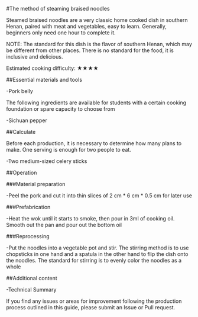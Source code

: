 #The method of steaming braised noodles

Steamed braised noodles are a very classic home cooked dish in southern Henan, paired with meat and vegetables, easy to learn. Generally, beginners only need one hour to complete it.

NOTE: The standard for this dish is the flavor of southern Henan, which may be different from other places. There is no standard for the food, it is inclusive and delicious.

Estimated cooking difficulty: ★★★★

##Essential materials and tools

-Pork belly

The following ingredients are available for students with a certain cooking foundation or spare capacity to choose from

-Sichuan pepper

##Calculate

Before each production, it is necessary to determine how many plans to make. One serving is enough for two people to eat.

-Two medium-sized celery sticks

##Operation

###Material preparation

-Peel the pork and cut it into thin slices of 2 cm * 6 cm * 0.5 cm for later use

###Prefabrication

-Heat the wok until it starts to smoke, then pour in 3ml of cooking oil. Smooth out the pan and pour out the bottom oil

###Reprocessing

-Put the noodles into a vegetable pot and stir. The stirring method is to use chopsticks in one hand and a spatula in the other hand to flip the dish onto the noodles. The standard for stirring is to evenly color the noodles as a whole

##Additional content

-Technical Summary

If you find any issues or areas for improvement following the production process outlined in this guide, please submit an Issue or Pull request.